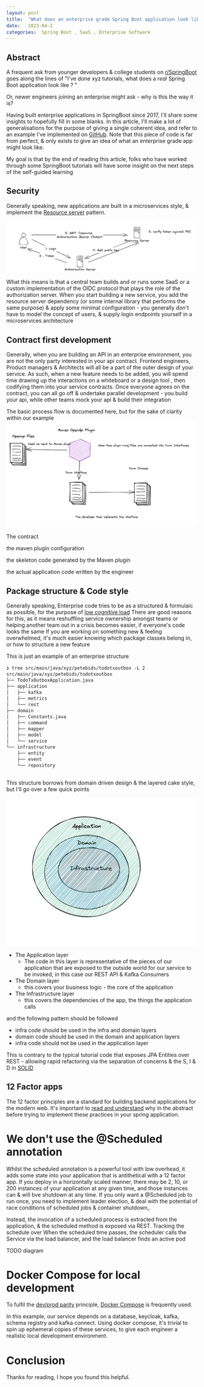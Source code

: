 ```yaml
---
layout: post
title:  "What does an enterprise grade Spring Boot application look like in 2023"
date:   2023-04-2 
categories:  Spring Boot , SaaS , Enterprise Software
---
```


## Abstract


A frequent ask from younger developers & college students on [r/SpringBoot](https://www.reddit.com/r/SpringBoot/) goes along the lines of
"I've done xyz tutorials, what does a  *real* Spring Boot application look like ? "

Or, newer engineers joining an enterprise might ask - why is this the way it is? 


Having built enterprise applications in SpringBoot since 2017, I'll share some insights to hopefully fill in some blanks. 
In this article, I'll make a lot of generalisations for the purpose of giving a single coherent idea,
and refer to an example I've implemented on [GitHub](https://github.com/petebids/todo-tx-outbox). Note that this piece of code is far from perfect, & only exists to give an idea of what an enterprise grade app might look like.

My goal is that by the end of reading this article, folks who have worked through some 
SpringBoot tutorials will have some insight on the next steps of the self-guided learning



## Security

Generally speaking, new applications are built in a microservices style, & implement the [Resource server](https://www.rfc-editor.org/rfc/rfc6749#section-1.1) pattern.

![Diagram](/assets/authn.png)


What this means is that a central team builds and or runs some SaaS or a custom implementation of the OIDC protocol that plays the role of the authorization server. 
When you start building a new service, you add the resource server dependency (or some internal library that performs the same purpose) & apply some minimal configuration - you generally don't have to model the concept of users, & supply login endpoints yourself in a microservices architecture




<script src="https://gist.github.com/petebids/cdbec8953b054688c67cf76730635665.js"></script>

<script src="https://gist.github.com/petebids/1e710e7bc60aa1b9fceefad966b6ec10.js"></script>




## Contract first development

Generally, when you are building an API in an enterprise environment, you are not the only party interested in your api contract.
Frontend engineers, Product managers & Architects will all be a part of the outer design of your service.
As such, when a new feature needs to be added, you will spend time drawing up the interactions on a whiteboard or a design tool , then codifying them into your service contracts. 
Once everyone agrees on the contract, you can all go off & undertake parallel development - you build your api, while other teams mock your api & build their integration

The basic process flow is documented here, but for the sake of clarity within our example 
![Diagram](/assets/todo_codegen.png)

The contract
<script src="https://gist.github.com/petebids/91d3609f7ceb143ec98a479bb6e33614.js"></script>
the maven plugin configuration
<script src="https://gist.github.com/petebids/36a3d2f89d7b63f682acf9779e608615.js"></script>
the skeleton code generated by the Maven plugin 
<script src="https://gist.github.com/petebids/a22508e730ffa45f4c4427b378bf4692.js"></script>
the actual application code written by the engineer
<script src="https://gist.github.com/petebids/3dbad4c3fbc5285da773ac77dbc81c12.js"></script>





## Package structure & Code style

Generally speaking, Enterprise code tries to be as a structured  & formulaic as possible, for the purpose of [low cognitive load](https://en.wikipedia.org/wiki/Cognitive_load)
There are good reasons for this, as it means reshuffling service ownership amongst teams or helping another team out in a crisis becomes easier, if everyone's code looks the same
If you are working on something new & feeling overwhelmed, it's much easier knowing which package classes belong in, or how to structure a new feature

This is just an example of an enterprise structure
```shell
❯ tree src/main/java/xyz/petebids/todotxoutbox -L 2
src/main/java/xyz/petebids/todotxoutbox
├── TodoTxOutboxApplication.java
├── application
│   ├── kafka
│   ├── metrics
│   └── rest
├── domain
│   ├── Constants.java
│   ├── command
│   ├── mapper
│   ├── model
│   └── service
└── infrastructure
    ├── entity
    ├── event
    └── repository


```
This structure borrows from domain driven design & the layered cake style, but I'll go over a few quick points

![Diagram](/assets/layerd_packages.png)

- The Application layer
  - The code in this layer is representative of the pieces of our application that are exposed to the outside world for our service to be invoked,
    in this case our REST API & Kafka Consumers
- The Domain layer
  - this covers your business logic - the core of the application
- The Infrastructure layer 
  - this covers the dependencies of the app, the things the application calls 

and the following pattern should be followed

- infra code should be used in the infra and domain layers
- domain code should be used in the domain and application layers
- infra code should not be used in the application layer


This is contrary to the typical tutorial code that exposes JPA Entities over REST -
allowing rapid refactoring via the separation of concerns & the S, I & D in [SOLID](https://en.wikipedia.org/wiki/SOLID)




## 12 Factor apps

The 12 factor principles are a standard for building backend applications for the modern web. It's important to [read and understand](https://12factor.net/) 
why in the abstract before trying to implement these practices in your spring application.


# We don't use the @Scheduled annotation

Whilst the scheduled annotation is a powerful tool with low overhead, it adds some state into your application that is antithetical with a 12 factor app. 
If you deploy in a horizontally scaled manner, there may be  2, 10, or 200 instances of your application at any given time, 
and those instances can & will bve shutdown at any time. 
If you only want a @Scheduled job to run once, you need to implement leader election,
& deal with the potential of race conditions of scheduled jobs & container shutdown,. 

Instead, the invocation of a scheduled process is extracted from the application, & the scheduled method is exposed via REST.
Tracking the schedule over 
When the scheduled time passes, the scheduler calls the Service via the load balancer, and the load balancer finds an active pod 

TODO diagram


# Docker Compose for local development 

To fulfil the [dev/prod parity](https://12factor.net/dev-prod-parity) principle, [Docker Compose](https://docs.docker.com/compose/) is frequently used.

In this example, our service depends on a database, keycloak, kafka, schema registry and kafka connect. 
Using docker compose, it's trivial to spin up ephemeral copies of these services, to give each engineer a realistic local development environment.
<script src="https://gist.github.com/petebids/80a62ec3e1f0f6533d468e4ea1bdfc02.js"></script>

# Conclusion

Thanks for reading, I hope you found this helpful.
